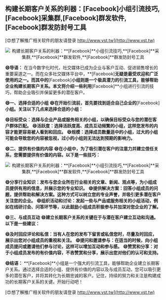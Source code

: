 ## **构建长期客户关系的利器：**[Facebook]**小组引流技巧,**[Facebook]**采集群,**[Facebook]**群发软件,**[Facebook]**群发防封号工具**

[😍想了解推广相关软件的朋友请登录 http://www.vst.tw](http://www.vst.tw)

 <center><img src="https://vst.tw/MP4/tuiguang/png/8.png" alt="构建长期客户关系的利器：**[Facebook]**小组引流技巧,**[Facebook]**采集群,**[Facebook]**群发软件,**[Facebook]**群发防封号工具"></center>

**😄导语：**
在当今数字化时代，社交媒体已成为企业与客户互动、促进销售增长的重要渠道之一。而在众多社交媒体平台中，**[Facebook]**无疑是最受欢迎和广泛使用的之一。而其中的**[Facebook]**小组则是一个极具潜力的引流工具，能够帮助企业构建长期客户关系。本文将介绍一些利用**[Facebook]**小组进行引流的技巧，帮助企业吸引并保留更多的潜在客户。

**😄一、选择合适的小组**
**😄在开始引流前，首先要找到适合自己企业的**[Facebook]**小组。关注以下几点来选择合适的小组：**

**😄目标受众：选择与企业产品或服务相关的小组，以确保目标受众与您的潜在客户群体匹配。**
**😄活跃度：选择活跃度高、成员互动频繁的小组，这样您发布的内容才能更容易被人看到和回应。**
**😄规模：选择成员数量适中的小组，过大的小组可能会导致您的内容被忽视，过小的小组则无法达到预期的影响力。**

**😄二、提供有价值的内容**
**😄在小组中，为了吸引潜在客户的注意力并建立信任关系，您需要提供有价值的内容。以下是一些技巧：**

 <center><img src="https://vst.tw/MP4/tuiguang/png/6.png" alt="构建长期客户关系的利器：**[Facebook]**小组引流技巧,**[Facebook]**采集群,**[Facebook]**群发软件,**[Facebook]**群发防封号工具"></center>

**😄分享行业知识：发布与您企业所在行业相关的文章、新闻、观点等，为小组成员提供有用的信息，并展示您的专业知识。**
**😄提供解决方案：回答小组成员的问题，提供帮助和解决方案。这种方式可以树立您的专业声誉，并吸引更多潜在客户关注您的企业。**
**😄组织活动和讨论：发起一些与产品或服务相关的小组活动，例如在线研讨会、问答环节等，以此鼓励小组成员积极参与并加深对您企业的了解。**

**😄三、与成员互动**
**😄建立长期客户关系的关键在于与潜在客户建立互动和沟通。以下是一些建议：**

**😄及时回应评论和私信：当有人在您的发布下留言或私信您时，尽量及时回应，展示出您对小组成员的重视和关注。**
**😄提问和邀请参与：在适当的时候，向小组成员提问或邀请他们参与讨论，这样可以增加互动和参与感。**
**😄赞赏和分享：对于小组成员发布的有价值内容，不吝赞赏和分享，展示出您对他们的认可和支持。**

**😄结语：**
**[Facebook]**小组是一个强大的引流工具，能够帮助企业建立长期客户关系。通过选择合适的小组、提供有价值的内容以及与成员互动，您可以吸引更多的潜在客户，并将其转化为长期忠诚的客户。记住，持续的努力和关注是构建成功的长期客户关系的关键。开始行动吧！

[😍想了解推广相关软件的朋友请登录 http://www.vst.tw](http://www.vst.tw)



